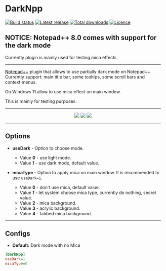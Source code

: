 # DarkNpp

[![Build status](https://img.shields.io/github/workflow/status/ozone10/Npp-DarkNpp/Build/master?logo=Github)](https://github.com/ozone10/Npp-DarkNpp)
[![Latest release](https://img.shields.io/github/v/release/ozone10/Npp-DarkNpp?include_prereleases)](https://github.com/ozone10/Npp-DarkNpp/releases/latest)
[![Total downloads](https://img.shields.io/github/downloads/ozone10/Npp-DarkNpp/total.svg)](https://github.com/ozone10/Npp-DarkNpp/releases)
[![Licence](https://img.shields.io/github/license/ozone10/Npp-DarkNpp?color=9cf)](https://www.gnu.org/licenses/gpl-3.0.en.html)

## NOTICE: Notepad++ 8.0 comes with support for the dark mode

Currently plugin is mainly used for testing mica effects.

* * *

[Notepad++](https://github.com/notepad-plus-plus/notepad-plus-plus) plugin that allows to use partially dark mode on Notepad++.  
Currently support: main title bar, some tooltips, some scroll bars and context menus.  
  
On Windows 11 allow to use mica effect on main window.

This is mainly for testing purposes.

* * *

<p align="center">
  <img src="https://i.imgur.com/sJm0Kke.png">
  <img src="https://i.imgur.com/UDTmTzj.png">
  <img src="https://i.imgur.com/fxBvFdi.png">
</p>

* * *

## Options

- **useDark** - Option to choose mode.

  - Value **0** - use light mode.
  - Value **1** - use dark mode, default value.

- **micaType** - Option to apply mica on main window. It is recommended to use `useDark=1`.

  - Value **0** - don't use mica, default value.
  - Value **1** - let system choose mica type, currently do nothing, secret value.
  - Value **2** - mica background.
  - Value **3** - acrylic background.
  - Value **4** - tabbed mica background.

* * *

## Configs

- **Default:**  Dark mode with no Mica

```ini
[DarkNpp]
useDark=1
micaType=0
```
